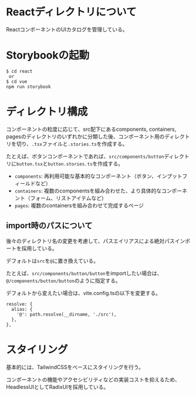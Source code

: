 # Reactディレクトリについて

ReactコンポーネントのUIカタログを管理している。

# Storybookの起動

```
$ cd react
 or
$ cd vue
npm run storybook
```

# ディレクトリ構成

コンポーネントの粒度に応じて、src配下にあるcomponents, containers, pagesのディレクトリのいずれかに分類した後、コンポーネント用のディレクトリを切り、`.tsx`ファイルと`.stories.ts`を作成する。

たとえば、ボタンコンポーネントであれば、`src/components/button`ディレクトリに`button.tsx`と`button.stories.ts`を作成する。

- `components`: 再利用可能な基本的なコンポーネント（ボタン、インプットフィールドなど）
- `containers`: 複数のcomponentsを組み合わせた、より具体的なコンポーネント（フォーム、リストアイテムなど）
- `pages`: 複数のcontainersを組み合わせて完成するページ

## import時のパスについて

後々のディレクトリ名の変更を考慮して、パスエイリアスによる絶対パスインポートを採用している。

デフォルトは`src`を`@`に置き換えている。

たとえば、`src/components/button/button`をimportしたい場合は、`@/components/button/button`のように指定する。

デフォルトから変えたい場合は、vite.config.tsの以下を変更する。

```
resolve: {
  alias: {
    '@': path.resolve(__dirname, './src'),
  },
},
```

# スタイリング

基本的には、TailwindCSSをベースにスタイリングを行う。

コンポーネントの機能やアクセシビリティなどの実装コストを抑えるため、HeadlessUIとしてRadixUIを採用している。
